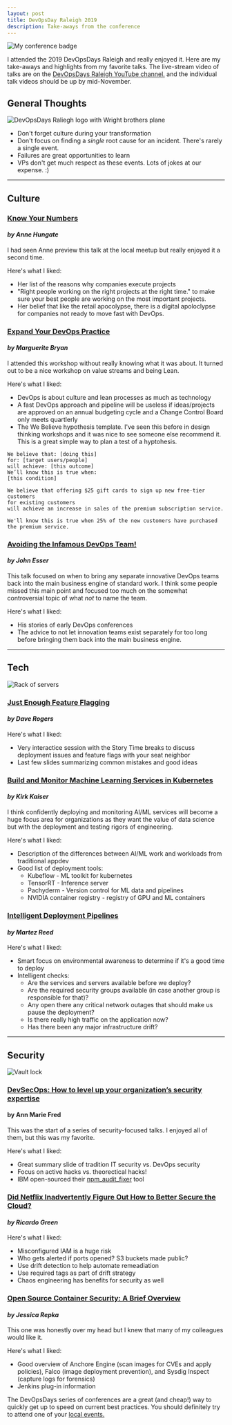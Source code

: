 ```yaml
---
layout: post
title: DevOpsDay Raleigh 2019
description: Take-aways from the conference
---
```

![My conference badge](/assets/img/devopsday-rdu-badge.jpg)


I attended the 2019 DevOpsDays Raleigh and really enjoyed it. Here are my take-aways and highlights from my favorite talks. The live-stream video of talks are on the [DevOpsDays Raleigh YouTube channel.](https://www.youtube.com/channel/UC4Xs0UbAdDaMRmStzhSsSag) and the individual talk videos should be up by mid-November.


## General Thoughts

![DevOpsDays Raliegh logo with Wright brothers plane](/assets/img/Raleigh-NC-DevOps-Logo.jpg)

- Don't forget culture during your transformation
- Don't focus on finding a *single* root cause for an incident. There's rarely a single event.
- Failures are great opportunities to learn
- VPs don't get much respect as these events. Lots of jokes at our expense. :) 

	 
---

## Culture
### [Know Your Numbers](https://drive.google.com/open?id=18-OFq--aD-4dswf73zuY-ngWGlP5LQib) 
#### *by Anne Hungate*

I had seen Anne preview this talk at the local meetup but really enjoyed it a second time. 

Here's what I liked:

- Her list of the reasons why companies execute projects
- "Right people working on the right projects at the right time." to make sure your best people are working on the most important projects.
- Her belief that like the retail apocolypse, there is a digital apoloclypse for companies not ready to move fast with DevOps.



### [Expand Your DevOps Practice](https://drive.google.com/open?id=1qkMp7U8IKXWtWSHiwMhVyvY1c_VpBmne) 
#### *by Marguerite Bryan*

I attended this workshop without really knowing what it was about. It turned out to be a nice workshop on value streams and being Lean.

Here's what I liked:
- DevOps is about culture and lean processes as much as technology
- A fast DevOps approach and pipeline will be useless if ideas/projects are approved on an annual budgeting cycle and a Change Control Board only meets quartlerly
- The We Believe hypothesis template. I've seen this before in design thinking workshops and it was nice to see someone else recommend it. This is a great simple way to plan a test of a hyptohesis. 

```
We believe that: [doing this]
for: [target users/people]
will achieve: [this outcome]
We’ll know this is true when:
[this condition]
```

```
We believe that offering $25 gift cards to sign up new free-tier customers
for existing customers
will achieve an increase in sales of the premium subscription service.

We'll know this is true when 25% of the new customers have purchased the premium service.
```
  



### [Avoiding the Infamous DevOps Team!](https://drive.google.com/open?id=1xKHChHBRYo5jM1adWgTOjk9usuyo23H9) 
#### *by John Esser*

This talk focused on when to bring any separate innovative DevOps teams back into the main business engine of standard work. I think some people missed this main point and focused too much on the somewhat controversial topic of what *not* to name the team.

Here's what I liked:
- His stories of early DevOps conferences
- The advice to not let innovation teams exist separately for too long before bringing them back into the main business engine.

---


## Tech

![Rack of servers](/assets/img/17330026471_b5dc440647_o.jpg)

### [Just Enough Feature Flagging](https://drive.google.com/open?id=1m6pSIkTsifA5SaABbWhDGCCEQ7qf_zK8) 
#### *by Dave Rogers*

Here's what I liked:
- Very interactice session with the Story Time breaks to discuss deployment issues and feature flags with your seat neighbor
- Last few slides summarizing common mistakes and good ideas




### [Build and Monitor Machine Learning Services in Kubernetes](https://drive.google.com/open?id=10n2aGAXUhDhjq-mZRXnd9GgQZDi5HWyV)
#### *by Kirk Kaiser*
I think confidently deploying and monitoring AI/ML services will become a huge focus area for organizations as they want the value of data science but with the deployment and testing rigors of engineering.


Here's what I liked:
- Description of the differences between AI/ML work and workloads from traditional appdev
- Good list of deployment tools:
    - Kubeflow - ML toolkit for kubernetes
    - TensorRT - Inference server
    - Pachyderm - Version control for ML data and pipelines
    - NVIDIA container registry - registry of GPU and ML containers



### [Intelligent Deployment Pipelines](https://drive.google.com/open?id=1Ykx7VWBOtOcTbGCeiErgAO2XhzHHCVrg) 
#### *by Martez Reed*

Here's what I liked:
- Smart focus on environmental awareness to determine if it's a good time to deploy
- Intelligent checks:
    - Are the services and servers available before we deploy?
    - Are the required security groups available (in case another group is responsible for that)?
    - Any open there any critical network outages that should make us pause the deployment?
    - Is there really high traffic on the application now?
    - Has there been any major infrastructure drift?

---

## Security
![Vault lock](/assets/img/48631169337_567d5e4784_w.jpg)

### [DevSecOps: How to level up your organization’s security expertise](https://drive.google.com/open?id=19JNUB4xAL3RCmacNQdALot0dFGeAvu69) 
#### by Ann Marie Fred

This was the start of a series of security-focused talks. I enjoyed all of them, but this was my favorite.  

Here's what I liked:
- Great summary slide of tradition IT security vs. DevOps security
- Focus on active hacks vs. theorectical hacks! 
- IBM open-sourced their [npm_audit_fixer](https://github.com/IBM/npm_audit_fixer) tool



### [Did Netflix Inadvertently Figure Out How to Better Secure the Cloud?](https://drive.google.com/open?id=1LVjLn83OjE0oX0jUCVcGovIHLeO7OUZB) 
#### *by Ricardo Green*

Here's what I liked:
- Misconfigured IAM is a huge risk
- Who gets alerted if ports opened? S3 buckets made public?
- Use drift detection to help automate remeadiation
- Use required tags as part of drift strategy
- Chaos engineering has benefits for security as well



### [Open Source Container Security: A Brief Overview](https://drive.google.com/open?id=1EZkw1l4WUXMvl1WQ9Qnf1L6kW9_gBWlO) 
#### *by Jessica Repka*

This one was honestly over my head but I knew that many of my colleagues would like it.

Here's what I liked:
- Good overview of Anchore Engine (scan images for CVEs and apply policies), Falco (image deployment prevention), and Sysdig Inspect (capture logs for forensics)
- Jenkins plug-in information

The DevOpsDays series of conferences are a great (and cheap!) way to quickly get up to speed on current best practices. You should definitely try to attend one of your [local events.](https://devopsdays.org/)



